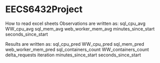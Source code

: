 # EECS6432Project

How to read excel sheets
Observations are written as:
sql_cpu_avg WW_cpu_avg sql_mem_avg web_worker_mem_avg minutes_since_start seconds_since_start

Results are written as:
sql_cpu_pred WW_cpu_pred sql_mem_pred web_worker_mem_pred sql_containers_count WW_containers_count delta_requests iteration minutes_since_start seconds_since_start 
